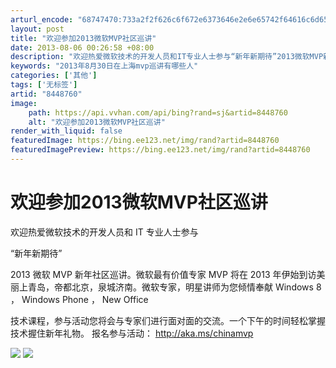 ```yaml
---
arturl_encode: "68747470:733a2f2f626c6f672e6373646e2e6e65742f64616c6d65656d:652f61727469636c652f64657461696c732f38343438373630"
layout: post
title: "欢迎参加2013微软MVP社区巡讲"
date: 2013-08-06 00:26:58 +08:00
description: "欢迎热爱微软技术的开发人员和IT专业人士参与“新年新期待”2013微软MVP新年社区巡讲。微软最有价"
keywords: "2013年8月30日在上海mvp巡讲有哪些人"
categories: ['其他']
tags: ['无标签']
artid: "8448760"
image:
    path: https://api.vvhan.com/api/bing?rand=sj&artid=8448760
    alt: "欢迎参加2013微软MVP社区巡讲"
render_with_liquid: false
featuredImage: https://bing.ee123.net/img/rand?artid=8448760
featuredImagePreview: https://bing.ee123.net/img/rand?artid=8448760
---
```


# 欢迎参加2013微软MVP社区巡讲

欢迎热爱微软技术的开发人员和
IT
专业人士参与



“新年新期待”


2013
微软
MVP
新年社区巡讲。微软最有价值专家
MVP
将在
2013
年伊始到访美丽上青岛，帝都北京，泉城济南。微软专家，明星讲师为您倾情奉献
Windows 8
，
Windows Phone
，
New Office


技术课程，参与活动您将会与专家们进行面对面的交流。一个下午的时间轻松掌握技术握住新年礼物。
报名参与活动：
<http://aka.ms/chinamvp>

![](https://img-my.csdn.net/uploads/201212/28/1356694068_7832.jpg)
![](https://img-my.csdn.net/uploads/201212/28/1356694634_1853.jpg)
